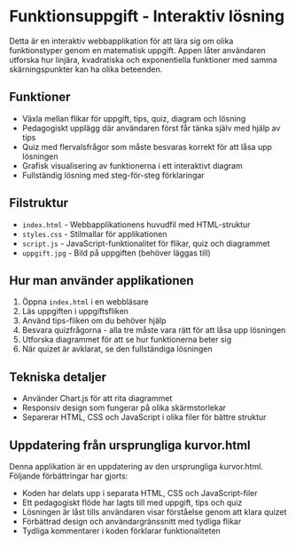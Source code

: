 # Funktionsuppgift - Interaktiv lösning

Detta är en interaktiv webbapplikation för att lära sig om olika funktionstyper genom en matematisk uppgift. Appen låter användaren utforska hur linjära, kvadratiska och exponentiella funktioner med samma skärningspunkter kan ha olika beteenden.

## Funktioner

- Växla mellan flikar för uppgift, tips, quiz, diagram och lösning
- Pedagogiskt upplägg där användaren först får tänka själv med hjälp av tips
- Quiz med flervalsfrågor som måste besvaras korrekt för att låsa upp lösningen
- Grafisk visualisering av funktionerna i ett interaktivt diagram
- Fullständig lösning med steg-för-steg förklaringar

## Filstruktur

- `index.html` - Webbapplikationens huvudfil med HTML-struktur
- `styles.css` - Stilmallar för applikationen
- `script.js` - JavaScript-funktionalitet för flikar, quiz och diagrammet
- `uppgift.jpg` - Bild på uppgiften (behöver läggas till)

## Hur man använder applikationen

1. Öppna `index.html` i en webbläsare
2. Läs uppgiften i uppgiftsfliken
3. Använd tips-fliken om du behöver hjälp
4. Besvara quizfrågorna - alla tre måste vara rätt för att låsa upp lösningen
5. Utforska diagrammet för att se hur funktionerna beter sig
6. När quizet är avklarat, se den fullständiga lösningen

## Tekniska detaljer

- Använder Chart.js för att rita diagrammet
- Responsiv design som fungerar på olika skärmstorlekar
- Separerar HTML, CSS och JavaScript i olika filer för bättre struktur

## Uppdatering från ursprungliga kurvor.html

Denna applikation är en uppdatering av den ursprungliga kurvor.html. Följande förbättringar har gjorts:

- Koden har delats upp i separata HTML, CSS och JavaScript-filer
- Ett pedagogiskt flöde har lagts till med uppgift, tips och quiz
- Lösningen är låst tills användaren visar förståelse genom att klara quizet
- Förbättrad design och användargränssnitt med tydliga flikar
- Tydliga kommentarer i koden förklarar funktionaliteten 